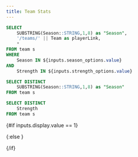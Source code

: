 ```yaml
---
title: Team Stats
---
```


```sql team_stats
SELECT 
	SUBSTRING(Season::STRING,1,8) as "Season", 
    '/teams/' || Team as playerLink,
	*
FROM team s
WHERE
	Season IN ${inputs.season_options.value}
AND
	Strength IN ${inputs.strength_options.value}
```

```sql seasons
SELECT DISTINCT 
	SUBSTRING(Season::STRING,1,8) as "Season"
FROM team s
```

```sql strengths
SELECT DISTINCT 
	Strength
FROM team s
```

<Dropdown
    data={seasons}
    name=season_options
    value=Season
	title=Season
    defaultValue="20242025"
	multiple=true
/>

<Dropdown
    data={strengths}
    name=strength_options
    value=Strength
	title=Strength
    defaultValue="5v5"
	multiple=true
/>

<Dropdown name=display title=Display defaultValue=1>
	<DropdownOption valueLabel="Total" value=1 />
	<DropdownOption valueLabel="Rates" value=2 />
</Dropdown>

{#if inputs.display.value == 1}

<DataTable data={team_stats} rows=50 search=true rowShading=true headerColor=#0000ff headerFontColor=white link=playerLink>
    <Column id=Team align=center />
    <Column id=Season align=center fmt='####-####' />
	<Column id=GP align=center title="GP"/>
    <Column id=TOI align=center title="TOI" fmt='#,###.#0' />
	<Column id=GF align=center title="GF"/>
    <Column id=GA align=center title="GA"/>
	<Column id=FF align=center title="FF"/>
    <Column id=FA align=center title="FA"/>
    <Column id=xGF align=center title="FF"/>
    <Column id=xGA align=center title="xGA"/>
    <Column id=xGF/FF align=center title="xGF/FF"/>
    <Column id=xGA/FA align=center title="xGA/FA"/>
    <Column id=GF/xGF align=center title="GF/xGF"/>
    <Column id=GA/xGA align=center title="GA/xGA"/>
    <Column id=Give align=center />
    <Column id=Take align=center />	
    <Column id=GF% align=center title="GF%" fmt='##.00%' />
	<Column id=FF% align=center title="FF%" fmt='##.00%' />
    <Column id=xGF% align=center title="xGF%" fmt='##.00%' />
</DataTable>

{:else }

<DataTable data={team_stats} rows=50 search=true rowShading=true headerColor=#0000ff headerFontColor=white link=playerLink>
    <Column id=Team align=center />
    <Column id=Season align=center fmt='####-####' />
	<Column id=GP align=center title="GP"/>
    <Column id=TOI align=center title="TOI" fmt='#,###.#0' />
	<Column id=GF/60 align=center title="GF/60"/>
    <Column id=GA/60 align=center title="GA/60"/>
	<Column id=FF/60 align=center title="FF/60"/>
    <Column id=FA/60 align=center title="FA/60"/>
    <Column id=xGF/60 align=center title="FF/60"/>
    <Column id=xGA/60 align=center title="xGA/60"/>
    <Column id=xGF/FF align=center title="xGF/FF"/>
    <Column id=xGA/FA align=center title="xGA/FA"/>
    <Column id=GF/xGF align=center title="GF/xGF"/>
    <Column id=GA/xGA align=center title="GA/xGA"/>
    <Column id=Give/60 align=center />
    <Column id=Take/60 align=center />	
    <Column id=GF% align=center title="GF%" fmt='##.00%' />
	<Column id=FF% align=center title="FF%" fmt='##.00%' />
    <Column id=xGF% align=center title="xGF%" fmt='##.00%' />
</DataTable>

{/if}